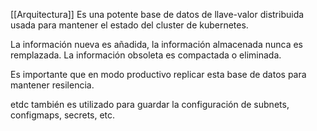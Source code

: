 [[Arquitectura]]
Es una potente base de datos de llave-valor distribuida usada para mantener el estado del cluster de kubernetes.

La información nueva es añadida, la información almacenada nunca es remplazada. La información obsoleta es compactada o eliminada.

Es importante que en modo productivo replicar esta base de datos para mantener resilencia.

etdc también es utilizado para guardar la configuración de subnets, configmaps, secrets, etc.
